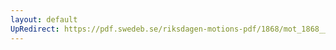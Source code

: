 ```yaml
---
layout: default
UpRedirect: https://pdf.swedeb.se/riksdagen-motions-pdf/1868/mot_1868__ak__00250/mot_1868__ak__00250_001.pdf
---
```

